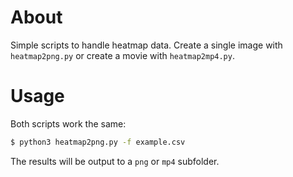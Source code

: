 # About
Simple scripts to handle heatmap data. Create a single image with `heatmap2png.py` or create a movie with `heatmap2mp4.py`.

# Usage
Both scripts work the same:

```bash
$ python3 heatmap2png.py -f example.csv
```

The results will be output to a `png` or `mp4` subfolder.
